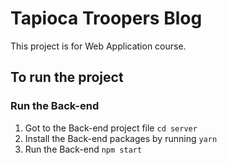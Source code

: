 # Tapioca Troopers Blog
This project is for Web Application course.

## To run the project
### Run the Back-end
1. Got to the Back-end project file `cd server`
2. Install the Back-end packages by running `yarn`
3. Run the Back-end `npm start`

